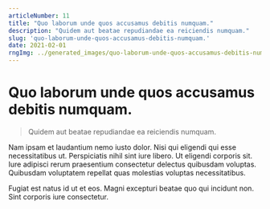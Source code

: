 ```yaml
---
articleNumber: 11
title: "Quo laborum unde quos accusamus debitis numquam."
description: "Quidem aut beatae repudiandae ea reiciendis numquam."
slug: 'quo-laborum-unde-quos-accusamus-debitis-numquam.'
date: 2021-02-01
rngImg: ../generated_images/quo-laborum-unde-quos-accusamus-debitis-numquam..jpg
---
```


# Quo laborum unde quos accusamus debitis numquam.

> Quidem aut beatae repudiandae ea reiciendis numquam.

Nam ipsam et laudantium nemo iusto dolor. Nisi qui eligendi qui esse necessitatibus ut. Perspiciatis nihil sint iure libero. Ut eligendi corporis sit. Iure adipisci rerum praesentium consectetur delectus quibusdam voluptas. Quibusdam voluptatem repellat quas molestias voluptas necessitatibus.
 Fugiat est natus id ut et eos. Magni excepturi beatae quo qui incidunt non. Sint corporis iure consectetur.
